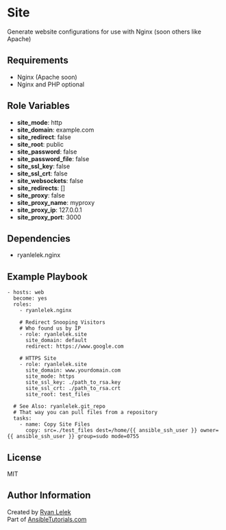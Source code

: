 Site
====

Generate website configurations for use with Nginx (soon others like Apache)

Requirements
------------

- Nginx (Apache soon)
- Nginx and PHP optional

Role Variables
--------------

- **site_mode**: http
- **site_domain**: example.com
- **site_redirect**: false
- **site_root**: public
- **site_password**: false
- **site_password_file**: false
- **site_ssl_key**: false
- **site_ssl_crt**: false
- **site_websockets**: false
- **site_redirects**: []
- **site_proxy**: false
- **site_proxy_name**: myproxy
- **site_proxy_ip**: 127.0.0.1
- **site_proxy_port**: 3000

Dependencies
------------

- ryanlelek.nginx

Example Playbook
----------------

    - hosts: web
      become: yes
      roles:
        - ryanlelek.nginx

        # Redirect Snooping Visitors
        # Who found us by IP
        - role: ryanlelek.site
          site_domain: default
          redirect: https://www.google.com

        # HTTPS Site
        - role: ryanlelek.site
          site_domain: www.yourdomain.com
          site_mode: https
          site_ssl_key: ./path_to_rsa.key
          site_ssl_crt: ./path_to_rsa.crt
          site_root: test_files

      # See Also: ryanlelek.git_repo
      # That way you can pull files from a repository
      tasks:
        - name: Copy Site Files
          copy: src=./test_files dest=/home/{{ ansible_ssh_user }} owner={{ ansible_ssh_user }} group=sudo mode=0755

License
-------

MIT

Author Information
------------------

Created by [Ryan Lelek](https://www.ryanlelek.com)  
Part of [AnsibleTutorials.com](http://www.ansibletutorials.com)

